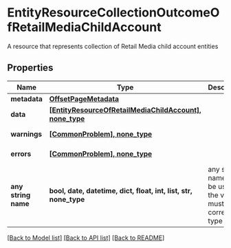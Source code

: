 # EntityResourceCollectionOutcomeOfRetailMediaChildAccount

A resource that represents collection of Retail Media child account entities

## Properties
Name | Type | Description | Notes
------------ | ------------- | ------------- | -------------
**metadata** | [**OffsetPageMetadata**](OffsetPageMetadata.md) |  | [optional] 
**data** | [**[EntityResourceOfRetailMediaChildAccount], none_type**](EntityResourceOfRetailMediaChildAccount.md) |  | [optional] 
**warnings** | [**[CommonProblem], none_type**](CommonProblem.md) |  | [optional] [readonly] 
**errors** | [**[CommonProblem], none_type**](CommonProblem.md) |  | [optional] [readonly] 
**any string name** | **bool, date, datetime, dict, float, int, list, str, none_type** | any string name can be used but the value must be the correct type | [optional]

[[Back to Model list]](../README.md#documentation-for-models) [[Back to API list]](../README.md#documentation-for-api-endpoints) [[Back to README]](../README.md)


